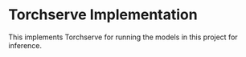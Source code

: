 # Torchserve Implementation

This implements Torchserve for running the models in this project for inference.

